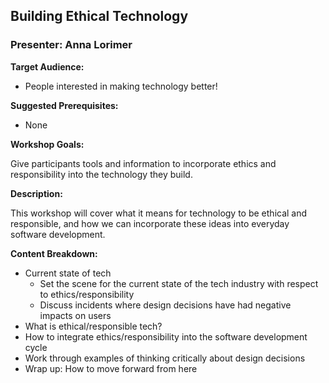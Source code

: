 ## Building Ethical Technology
### Presenter: Anna Lorimer

**Target Audience:** 
- People interested in making technology better!

**Suggested Prerequisites:** 
- None

**Workshop Goals:**

Give participants tools and information to incorporate ethics and responsibility into the technology they build.

**Description:**

This workshop will cover what it means for technology to be ethical and responsible, and how we can incorporate these ideas into everyday software development.

**Content Breakdown:**
- Current state of tech
    - Set the scene for the current state of the tech industry with respect to ethics/responsibility
    - Discuss incidents where design decisions have had negative impacts on users
- What is ethical/responsible tech?
- How to integrate ethics/responsibility into the software development cycle
- Work through examples of thinking critically about design decisions
- Wrap up: How to move forward from here

